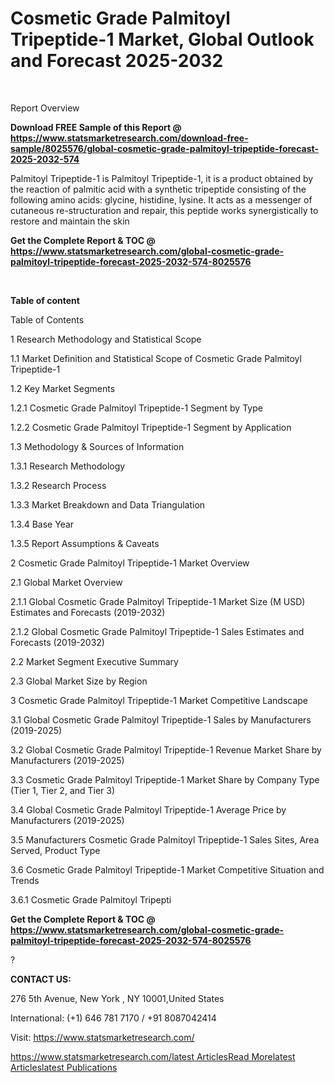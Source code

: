 <h1>Cosmetic Grade Palmitoyl Tripeptide-1 Market, Global Outlook and Forecast 2025-2032</h1><br/><p>Report Overview</p>
 
 
 
 <p><strong>Download FREE Sample of this Report @ <a href="https://www.statsmarketresearch.com/download-free-sample/8025576/global-cosmetic-grade-palmitoyl-tripeptide-forecast-2025-2032-574">https://www.statsmarketresearch.com/download-free-sample/8025576/global-cosmetic-grade-palmitoyl-tripeptide-forecast-2025-2032-574</a></strong></p>
 
 
 
 <p>Palmitoyl Tripeptide-1 is Palmitoyl Tripeptide-1, it is a product obtained by the reaction of palmitic acid with a synthetic tripeptide consisting of the following amino acids: glycine, histidine, lysine. It acts as a messenger of cutaneous re-structuration and repair, this peptide works synergistically to restore and maintain the skin</p>
 
 
 
 <div><b>Get the Complete Report & TOC @ <a href="https://www.statsmarketresearch.com/global-cosmetic-grade-palmitoyl-tripeptide-forecast-2025-2032-574-8025576">https://www.statsmarketresearch.com/global-cosmetic-grade-palmitoyl-tripeptide-forecast-2025-2032-574-8025576</a></b></div>
 
 
 
 <p><br />
 
 <b>Table of content</b></p>
 
 
 
 <p>Table of Contents<br />
 
 1 Research Methodology and Statistical Scope<br />
 
 1.1 Market Definition and Statistical Scope of Cosmetic Grade Palmitoyl Tripeptide-1<br />
 
 1.2 Key Market Segments<br />
 
 1.2.1 Cosmetic Grade Palmitoyl Tripeptide-1 Segment by Type<br />
 
 1.2.2 Cosmetic Grade Palmitoyl Tripeptide-1 Segment by Application<br />
 
 1.3 Methodology & Sources of Information<br />
 
 1.3.1 Research Methodology<br />
 
 1.3.2 Research Process<br />
 
 1.3.3 Market Breakdown and Data Triangulation<br />
 
 1.3.4 Base Year<br />
 
 1.3.5 Report Assumptions & Caveats<br />
 
 2 Cosmetic Grade Palmitoyl Tripeptide-1 Market Overview<br />
 
 2.1 Global Market Overview<br />
 
 2.1.1 Global Cosmetic Grade Palmitoyl Tripeptide-1 Market Size (M USD) Estimates and Forecasts (2019-2032)<br />
 
 2.1.2 Global Cosmetic Grade Palmitoyl Tripeptide-1 Sales Estimates and Forecasts (2019-2032)<br />
 
 2.2 Market Segment Executive Summary<br />
 
 2.3 Global Market Size by Region<br />
 
 3 Cosmetic Grade Palmitoyl Tripeptide-1 Market Competitive Landscape<br />
 
 3.1 Global Cosmetic Grade Palmitoyl Tripeptide-1 Sales by Manufacturers (2019-2025)<br />
 
 3.2 Global Cosmetic Grade Palmitoyl Tripeptide-1 Revenue Market Share by Manufacturers (2019-2025)<br />
 
 3.3 Cosmetic Grade Palmitoyl Tripeptide-1 Market Share by Company Type (Tier 1, Tier 2, and Tier 3)<br />
 
 3.4 Global Cosmetic Grade Palmitoyl Tripeptide-1 Average Price by Manufacturers (2019-2025)<br />
 
 3.5 Manufacturers Cosmetic Grade Palmitoyl Tripeptide-1 Sales Sites, Area Served, Product Type<br />
 
 3.6 Cosmetic Grade Palmitoyl Tripeptide-1 Market Competitive Situation and Trends<br />
 
 3.6.1 Cosmetic Grade Palmitoyl Tripepti</p>
 
 
 
 <div><b>Get the Complete Report & TOC @ <a href="https://www.statsmarketresearch.com/global-cosmetic-grade-palmitoyl-tripeptide-forecast-2025-2032-574-8025576">https://www.statsmarketresearch.com/global-cosmetic-grade-palmitoyl-tripeptide-forecast-2025-2032-574-8025576</a></b></div>
 
 
 
 <p>? </p>
 
 
 
 <p><b>CONTACT US:</b><br />
 
 276 5th Avenue, New York , NY 10001,United States<br />
 
 International: (+1) 646 781 7170 / +91 8087042414<br />
 
 Visit: <a href="https://www.statsmarketresearch.com/">https://www.statsmarketresearch.com/</a><br />
 
 <a href="https://gyeongbokgung.com">https://www.statsmarketresearch.com/</a><a href="https://hallyeomaritime.com">latest Articles</a><a href="https://jingwansa.com">Read More</a><a href="https://nguoiviet.jp/">latest Articles</a><a href="https://www.intelmarketresearch.com/">latest Publications</a></p>